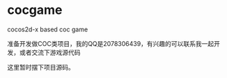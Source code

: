 cocgame
=======

cocos2d-x based coc game

准备开发做COC类项目，我的QQ是2078306439，有兴趣的可以联系我一起开发，或者交流下游戏源代码

这里暂时摆下项目源码。
